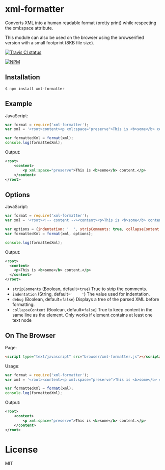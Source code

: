 
# xml-formatter

  Converts XML into a human readable format (pretty print) while respecting the xml:space attribute.
  
  This module can also be used on the browser using the browserified version with a small footprint (8KB file size).
  
  [![Travis CI status](https://api.travis-ci.org/chrisbottin/xml-formatter.svg?branch=master)](https://travis-ci.org/chrisbottin/xml-formatter)

  [![NPM](https://nodei.co/npm/xml-formatter.png?downloads=true)](https://nodei.co/npm/xml-formatter/)

## Installation

```
$ npm install xml-formatter
```

## Example

 JavaScript:

```js
var format = require('xml-formatter');
var xml = '<root>content><p xml:space="preserve">This is <b>some</b> content.</content></p>';

var formattedXml = format(xml);
console.log(formattedXml);
```

Output:

```xml
<root>
    <content>
        <p xml:space="preserve">This is <b>some</b> content.</p>
    </content>
</root>
```

## Options

 JavaScript:
 
```js
var format = require('xml-formatter');
var xml = '<root><!-- content --><content><p>This is <b>some</b> content.</content></p>';

var options = {indentation: '  ', stripComments: true, collapseContent: true};
var formattedXml = format(xml, options);

console.log(formattedXml);
```

Output:

```xml
<root>
  <content>
    <p>This is <b>some</b> content.</p>
  </content>
</root>
```

- `stripComments` (Boolean, default=`true`) True to strip the comments.
- `indentation` (String, default=`'    '`) The value used for indentation.
- `debug` (Boolean, default=`false`) Displays a tree of the parsed XML before formatting.
- `collapseContent` (Boolean, default=`false`] True to keep content in the same line as the element. Only works if element contains at least one text node


## On The Browser

 Page:
 
```html
<script type="text/javascript" src="browser/xml-formatter.js"></script>
```

 Usage:
 
```js
var format = require('xml-formatter');
var xml = '<root><content><p xml:space="preserve">This is <b>some</b> content.</content></p>';

var formattedXml = format(xml);
console.log(formattedXml);
```

Output:

```xml
<root>
    <content>
        <p xml:space="preserve">This is <b>some</b> content.</p>
    </content>
</root>
```

# License

  MIT
